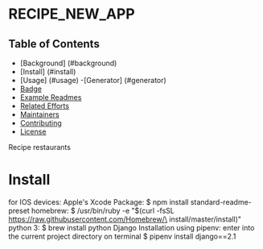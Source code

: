# RECIPE_NEW_APP
## Table of Contents
- [Background] (#background)
- [Install] (#install)
- [Usage] (#usage)
      -[Generator] (#generator)
- [Badge](#badge)
- [Example Readmes](#example-readmes)
- [Related Efforts](#related-efforts)
- [Maintainers](#maintainers)
- [Contributing](#contributing)
- [License](#license)

Recipe restaurants
# Install 
for IOS devices:
Apple's Xcode Package:
$ npm install standard-readme-preset
homebrew:
$ /usr/bin/ruby -e "$(curl -fsSL https://raw.githubusercontent.com/Homebrew/\
install/master/install)"
python 3:
$ brew install python
Django Installation using pipenv:
enter into the current project directory on terminal
$ pipenv install django==2.1
